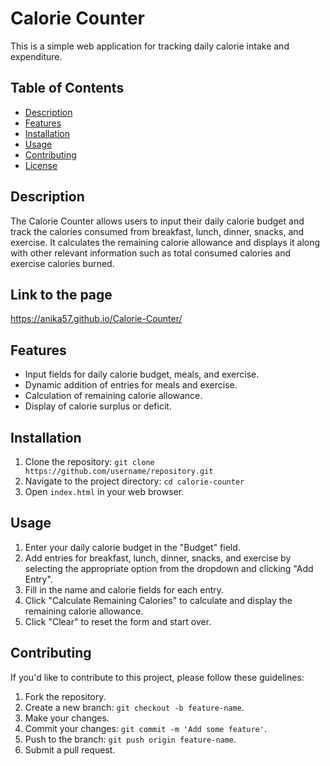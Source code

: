
# Calorie Counter

This is a simple web application for tracking daily calorie intake and expenditure.

## Table of Contents

- [Description](#description)
- [Features](#features)
- [Installation](#installation)
- [Usage](#usage)
- [Contributing](#contributing)
- [License](#license)

## Description

The Calorie Counter allows users to input their daily calorie budget and track the calories consumed from breakfast, lunch, dinner, snacks, and exercise. It calculates the remaining calorie allowance and displays it along with other relevant information such as total consumed calories and exercise calories burned.

## Link to the page
https://anika57.github.io/Calorie-Counter/

## Features

- Input fields for daily calorie budget, meals, and exercise.
- Dynamic addition of entries for meals and exercise.
- Calculation of remaining calorie allowance.
- Display of calorie surplus or deficit.

## Installation

1. Clone the repository: `git clone https://github.com/username/repository.git`
2. Navigate to the project directory: `cd calorie-counter`
3. Open `index.html` in your web browser.

## Usage

1. Enter your daily calorie budget in the "Budget" field.
2. Add entries for breakfast, lunch, dinner, snacks, and exercise by selecting the appropriate option from the dropdown and clicking "Add Entry".
3. Fill in the name and calorie fields for each entry.
4. Click "Calculate Remaining Calories" to calculate and display the remaining calorie allowance.
5. Click "Clear" to reset the form and start over.

## Contributing

If you'd like to contribute to this project, please follow these guidelines:

1. Fork the repository.
2. Create a new branch: `git checkout -b feature-name`.
3. Make your changes.
4. Commit your changes: `git commit -m 'Add some feature'`.
5. Push to the branch: `git push origin feature-name`.
6. Submit a pull request.

